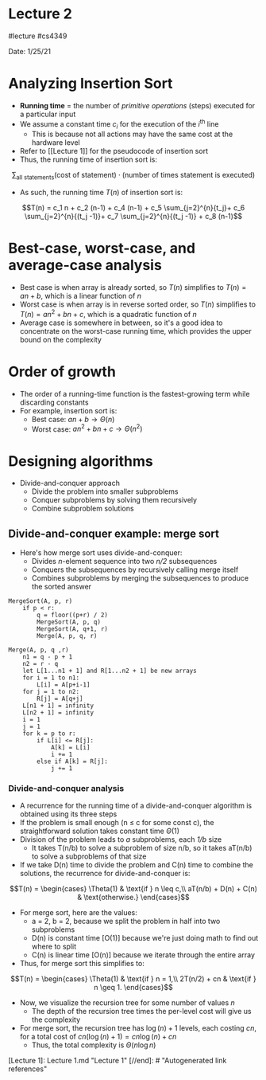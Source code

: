 # Lecture 2
#lecture #cs4349

Date: 1/25/21

# Analyzing Insertion Sort

- **Running time** = the number of *primitive operations* (steps) executed for a particular input
- We assume a constant time $c_i$ for the execution of the $i^\text{th}$ line
    - This is because not all actions may have the same cost at the hardware level
- Refer to [[Lecture 1]] for the pseudocode of insertion sort
- Thus, the running time of insertion sort is:

$$\sum_{\text{all statements}}{\left( \text{cost of statement} \right) \cdot \left(\text{number of times statement is executed}\right)}$$

- As such, the running time $T(n)$ of insertion sort is:

$$T(n) = c_1 n + c_2 (n-1) + c_4 (n-1) + c_5 \sum_{j=2}^{n}{t_j}+ c_6 \sum_{j=2}^{n}{(t_j -1)}+ c_7 \sum_{j=2}^{n}{(t_j -1)} + c_8 (n-1)$$

# Best-case, worst-case, and average-case analysis

- Best case is when array is already sorted, so $T(n)$ simplifies to $T(n)=an+b$, which is a linear function of $n$
- Worst case is when array is in reverse sorted order, so $T(n)$ simplifies to $T(n)=an^2+bn+c$, which is a quadratic function of $n$
- Average case is somewhere in between, so it's a good idea to concentrate on the worst-case running time, which provides the upper bound on the complexity

# Order of growth

- The order of a running-time function is the fastest-growing term while discarding constants
- For example, insertion sort is:
    - Best case: $an+b \rightarrow \Theta(n)$
    - Worst case: $an^2+bn+c \rightarrow \Theta(n^2)$

# Designing algorithms

- Divide-and-conquer approach
    - Divide the problem into smaller subproblems
    - Conquer subproblems by solving them recursively
    - Combine subproblem solutions

## Divide-and-conquer example: merge sort

- Here's how merge sort uses divide-and-conquer:
    - Divides *n*-element sequence into two *n/2* subsequences
    - Conquers the subsequences by recursively calling merge itself
    - Combines subproblems by merging the subsequences to produce the sorted answer

```
MergeSort(A, p, r)
	if p < r:
		q = floor((p+r) / 2)
		MergeSort(A, p, q)
		MergeSort(A, q+1, r)
		Merge(A, p, q, r)

Merge(A, p, q ,r)
	n1 = q - p + 1
	n2 = r - q
	let L[1...n1 + 1] and R[1...n2 + 1] be new arrays
	for i = 1 to n1:
		L[i] = A[p+i-1]
	for j = 1 to n2:
		R[j] = A[q+j]
	L[n1 + 1] = infinity
	L[n2 + 1] = infinity
	i = 1
	j = 1
	for k = p to r:
		if L[i] <= R[j]:
			A[k] = L[i]
			i += 1
		else if A[k] = R[j]:
			j += 1
```

### Divide-and-conquer analysis

- A recurrence for the running time of a divide-and-conquer algorithm is obtained using its three steps
- If the problem is small enough (n  ≤ c for some const c), the straightforward solution takes constant time $\Theta (1)$
- Division of the problem leads to *a* subproblems, each *1/b* size
    - It takes T(n/b) to solve a subproblem of size n/b, so it takes aT(n/b) to solve a subproblems of that size
- If we take D(n) time to divide the problem and C(n) time to combine the solutions, the recurrence for divide-and-conquer is:

$$T(n) = \begin{cases}
\Theta(1) & \text{if } n \leq c,\\
aT(n/b) + D(n) + C(n) & \text{otherwise.}
\end{cases}$$

- For merge sort, here are the values:
    - a = 2, b = 2, because we split the problem in half into two subproblems
    - D(n) is constant time [O(1)] because we're just doing math to find out where to split
    - C(n) is linear time [O(n)] because we iterate through the entire array
- Thus, for merge sort this simplifies to:

$$T(n) = \begin{cases}
\Theta(1) & \text{if } n = 1,\\
2T(n/2) + cn & \text{if } n \geq 1.
\end{cases}$$

- Now, we visualize the recursion tree for some number of values *n*
    - The depth of the recursion tree times the per-level cost will give us the complexity
- For merge sort, the recursion tree has $\log (n)+1$ levels, each costing $cn$, for a total cost of $cn\left(\log(n)+1\right) = cn\log(n) + cn$
    - Thus, the total complexity is $\Theta (n \log n)$

[//begin]: # "Autogenerated link references for markdown compatibility"
[Lecture 1]: Lecture 1.md "Lecture 1"
[//end]: # "Autogenerated link references"